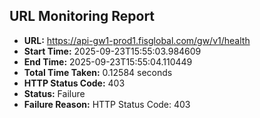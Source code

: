 ## URL Monitoring Report

- **URL:** https://api-gw1-prod1.fisglobal.com/gw/v1/health
- **Start Time:** 2025-09-23T15:55:03.984609
- **End Time:** 2025-09-23T15:55:04.110449
- **Total Time Taken:** 0.12584 seconds
- **HTTP Status Code:** 403
- **Status:** Failure
- **Failure Reason:** HTTP Status Code: 403
